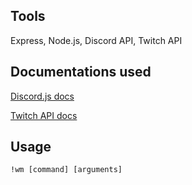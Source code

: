 ## Tools
Express, Node.js, Discord API, Twitch API 

## Documentations used
<p><a href="https://discord.js.org/#/docs/main/stable/general/welcome">Discord.js docs</a></p>
<p><a href="https://dev.twitch.tv/docs/">Twitch API docs</a></p>

## Usage
<code>!wm [command] [arguments]</code>
